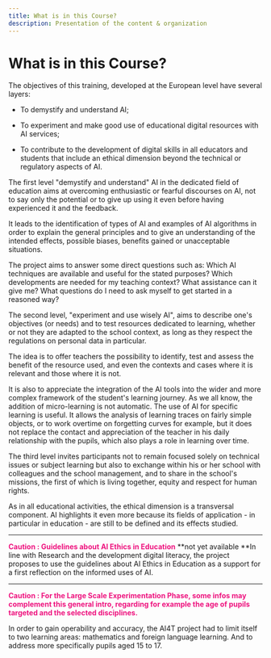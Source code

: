 ```yaml
---
title: What is in this Course?
description: Presentation of the content & organization
---
```


# What is in this Course?

The objectives of this training, developed at the European level have
several layers:

-   To demystify and understand AI;

-   To experiment and make good use of educational digital resources with AI services;

-   To contribute to the development of digital skills in all educators and students that include an ethical dimension beyond the technical or regulatory aspects of AI.

The first level "demystify and understand" AI in the dedicated field of education aims at overcoming enthusiastic or fearful discourses on AI, not to say only the potential or to give up using it even before having experienced it and the feedback.

It leads to the identification of types of AI and examples of AI algorithms in order to explain the general principles and to give an understanding of the intended effects, possible biases, benefits gained or unacceptable situations.

The project aims to answer some direct questions such as: Which AI techniques are available and useful for the stated purposes? Which developments are needed for my teaching context? What assistance can it give me? What questions do I need to ask myself to get started in a reasoned way?

The second level, "experiment and use wisely AI", aims to describe one's objectives (or needs) and to test resources dedicated to learning, whether or not they are adapted to the school context, as long as they respect the regulations on personal data in particular.

The idea is to offer teachers the possibility to identify, test and assess the benefit of the resource used, and even the contexts and cases where it is relevant and those where it is not.

It is also to appreciate the integration of the AI tools into the wider and more complex framework of the student's learning journey. As we all know, the addition of micro-learning is not automatic. The use of AI for specific learning is useful. It allows the analysis of learning traces on fairly simple objects, or to work overtime on forgetting curves for example, but it does not replace the contact and appreciation of the teacher in his daily relationship with the pupils, which also plays a role in learning over time.

The third level invites participants not to remain focused solely on technical issues or subject learning but also to exchange within his or her school with colleagues and the school management, and to share in the school's missions, the first of which is living together, equity and respect for human rights.

As in all educational activities, the ethical dimension is a transversal component. AI highlights it even more because its fields of application - in particular in education - are still to be defined and its effects studied.

---

**<span style="color:#EE147F">Caution : Guidelines about AI Ethics in Education** **not yet available </span>**In line with Research and the development digital literacy, the project proposes to use the guidelines about AI Ethics in Education as a support for a first reflection on the informed uses of AI.

---

**<span style="color:#EE147F">Caution : For the Large Scale Experimentation Phase, some infos may complement this general intro, regarding for example the age of pupils targeted and the selected disciplines.</span>**

In order to gain operability and accuracy, the AI4T project had to limit itself to two learning areas: mathematics and foreign language learning. And to address more specifically pupils aged 15 to 17.
